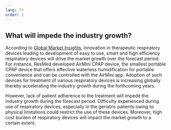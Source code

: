 ```yaml
---
lang: fr
order: 1
---
```


What will impede the industry growth?
-------------

According to <a target="blank_" href="https://www.globenewswire.com/news-release/2018/06/28/1530807/0/en/Therapeutic-Respiratory-Devices-Market-worth-over-21-5-billion-by-2024-Global-Market-Insights-Inc.html">Global Market Insights</a>, innovation in therapeutic respiratory devices leading to development of easy to use, smart and high efficiency respiratory devices will drive the market growth over the forecast period. For instance, ResMed developed AirMini CPAP device, the smallest portable CPAP device that offers effective waterless humidification for portable convenience and can be controlled with the AirMini app. Adoption of such devices for treatment of various respiratory devices is increasing globally thereby accelerating the industry growth during the forthcoming years.

However, lack of patient adherence to the treatment will impede the industry growth during the forecast period. Difficulty experienced during use of respiratory devices, especially in the geriatric patients owing to physical limitations could restrict the use of these devices. Moreover, high cost burden of respiratory devices will impact the market growth to a certain extent.
